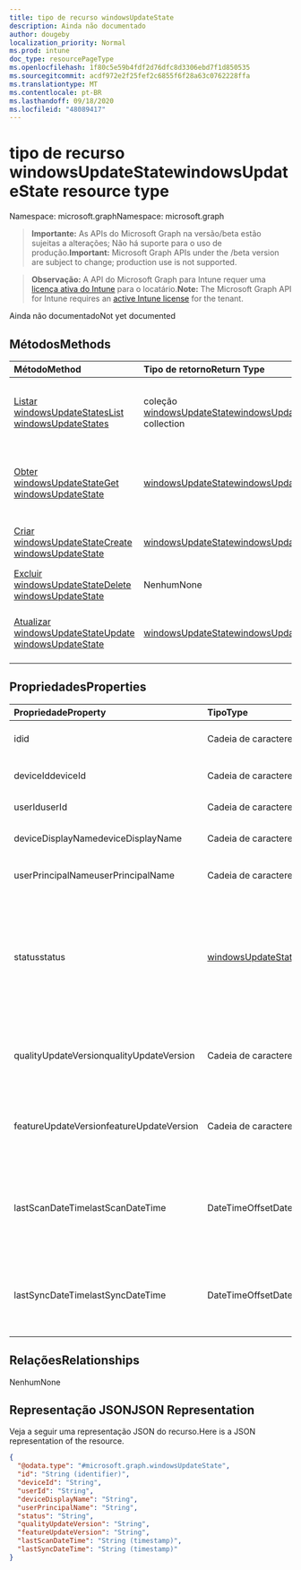 ```yaml
---
title: tipo de recurso windowsUpdateState
description: Ainda não documentado
author: dougeby
localization_priority: Normal
ms.prod: intune
doc_type: resourcePageType
ms.openlocfilehash: 1f80c5e59b4fdf2d76dfc8d3306ebd7f1d850535
ms.sourcegitcommit: acdf972e2f25fef2c6855f6f28a63c0762228ffa
ms.translationtype: MT
ms.contentlocale: pt-BR
ms.lasthandoff: 09/18/2020
ms.locfileid: "48089417"
---
```

# <a name="windowsupdatestate-resource-type"></a><span data-ttu-id="ffa8b-103">tipo de recurso windowsUpdateState</span><span class="sxs-lookup"><span data-stu-id="ffa8b-103">windowsUpdateState resource type</span></span>

<span data-ttu-id="ffa8b-104">Namespace: microsoft.graph</span><span class="sxs-lookup"><span data-stu-id="ffa8b-104">Namespace: microsoft.graph</span></span>

> <span data-ttu-id="ffa8b-105">**Importante:** As APIs do Microsoft Graph na versão/beta estão sujeitas a alterações; Não há suporte para o uso de produção.</span><span class="sxs-lookup"><span data-stu-id="ffa8b-105">**Important:** Microsoft Graph APIs under the /beta version are subject to change; production use is not supported.</span></span>

> <span data-ttu-id="ffa8b-106">**Observação:** A API do Microsoft Graph para Intune requer uma [licença ativa do Intune](https://go.microsoft.com/fwlink/?linkid=839381) para o locatário.</span><span class="sxs-lookup"><span data-stu-id="ffa8b-106">**Note:** The Microsoft Graph API for Intune requires an [active Intune license](https://go.microsoft.com/fwlink/?linkid=839381) for the tenant.</span></span>

<span data-ttu-id="ffa8b-107">Ainda não documentado</span><span class="sxs-lookup"><span data-stu-id="ffa8b-107">Not yet documented</span></span>

## <a name="methods"></a><span data-ttu-id="ffa8b-108">Métodos</span><span class="sxs-lookup"><span data-stu-id="ffa8b-108">Methods</span></span>
|<span data-ttu-id="ffa8b-109">Método</span><span class="sxs-lookup"><span data-stu-id="ffa8b-109">Method</span></span>|<span data-ttu-id="ffa8b-110">Tipo de retorno</span><span class="sxs-lookup"><span data-stu-id="ffa8b-110">Return Type</span></span>|<span data-ttu-id="ffa8b-111">Descrição</span><span class="sxs-lookup"><span data-stu-id="ffa8b-111">Description</span></span>|
|:---|:---|:---|
|[<span data-ttu-id="ffa8b-112">Listar windowsUpdateStates</span><span class="sxs-lookup"><span data-stu-id="ffa8b-112">List windowsUpdateStates</span></span>](../api/intune-shared-windowsupdatestate-list.md)|<span data-ttu-id="ffa8b-113">coleção [windowsUpdateState](../resources/intune-shared-windowsupdatestate.md)</span><span class="sxs-lookup"><span data-stu-id="ffa8b-113">[windowsUpdateState](../resources/intune-shared-windowsupdatestate.md) collection</span></span>|<span data-ttu-id="ffa8b-114">Listar Propriedades e relações dos objetos [windowsUpdateState](../resources/intune-shared-windowsupdatestate.md) .</span><span class="sxs-lookup"><span data-stu-id="ffa8b-114">List properties and relationships of the [windowsUpdateState](../resources/intune-shared-windowsupdatestate.md) objects.</span></span>|
|[<span data-ttu-id="ffa8b-115">Obter windowsUpdateState</span><span class="sxs-lookup"><span data-stu-id="ffa8b-115">Get windowsUpdateState</span></span>](../api/intune-shared-windowsupdatestate-get.md)|[<span data-ttu-id="ffa8b-116">windowsUpdateState</span><span class="sxs-lookup"><span data-stu-id="ffa8b-116">windowsUpdateState</span></span>](../resources/intune-shared-windowsupdatestate.md)|<span data-ttu-id="ffa8b-117">Leia as propriedades e as relações do objeto [windowsUpdateState](../resources/intune-shared-windowsupdatestate.md) .</span><span class="sxs-lookup"><span data-stu-id="ffa8b-117">Read properties and relationships of the [windowsUpdateState](../resources/intune-shared-windowsupdatestate.md) object.</span></span>|
|[<span data-ttu-id="ffa8b-118">Criar windowsUpdateState</span><span class="sxs-lookup"><span data-stu-id="ffa8b-118">Create windowsUpdateState</span></span>](../api/intune-shared-windowsupdatestate-create.md)|[<span data-ttu-id="ffa8b-119">windowsUpdateState</span><span class="sxs-lookup"><span data-stu-id="ffa8b-119">windowsUpdateState</span></span>](../resources/intune-shared-windowsupdatestate.md)|<span data-ttu-id="ffa8b-120">Criar um novo objeto [windowsUpdateState](../resources/intune-shared-windowsupdatestate.md) .</span><span class="sxs-lookup"><span data-stu-id="ffa8b-120">Create a new [windowsUpdateState](../resources/intune-shared-windowsupdatestate.md) object.</span></span>|
|[<span data-ttu-id="ffa8b-121">Excluir windowsUpdateState</span><span class="sxs-lookup"><span data-stu-id="ffa8b-121">Delete windowsUpdateState</span></span>](../api/intune-shared-windowsupdatestate-delete.md)|<span data-ttu-id="ffa8b-122">Nenhum</span><span class="sxs-lookup"><span data-stu-id="ffa8b-122">None</span></span>|<span data-ttu-id="ffa8b-123">Exclui [windowsUpdateState](../resources/intune-shared-windowsupdatestate.md).</span><span class="sxs-lookup"><span data-stu-id="ffa8b-123">Deletes a [windowsUpdateState](../resources/intune-shared-windowsupdatestate.md).</span></span>|
|[<span data-ttu-id="ffa8b-124">Atualizar windowsUpdateState</span><span class="sxs-lookup"><span data-stu-id="ffa8b-124">Update windowsUpdateState</span></span>](../api/intune-shared-windowsupdatestate-update.md)|[<span data-ttu-id="ffa8b-125">windowsUpdateState</span><span class="sxs-lookup"><span data-stu-id="ffa8b-125">windowsUpdateState</span></span>](../resources/intune-shared-windowsupdatestate.md)|<span data-ttu-id="ffa8b-126">Atualiza as propriedades de um objeto [windowsUpdateState](../resources/intune-shared-windowsupdatestate.md) .</span><span class="sxs-lookup"><span data-stu-id="ffa8b-126">Update the properties of a [windowsUpdateState](../resources/intune-shared-windowsupdatestate.md) object.</span></span>|

## <a name="properties"></a><span data-ttu-id="ffa8b-127">Propriedades</span><span class="sxs-lookup"><span data-stu-id="ffa8b-127">Properties</span></span>
|<span data-ttu-id="ffa8b-128">Propriedade</span><span class="sxs-lookup"><span data-stu-id="ffa8b-128">Property</span></span>|<span data-ttu-id="ffa8b-129">Tipo</span><span class="sxs-lookup"><span data-stu-id="ffa8b-129">Type</span></span>|<span data-ttu-id="ffa8b-130">Descrição</span><span class="sxs-lookup"><span data-stu-id="ffa8b-130">Description</span></span>|
|:---|:---|:---|
|<span data-ttu-id="ffa8b-131">id</span><span class="sxs-lookup"><span data-stu-id="ffa8b-131">id</span></span>|<span data-ttu-id="ffa8b-132">Cadeia de caracteres</span><span class="sxs-lookup"><span data-stu-id="ffa8b-132">String</span></span>|<span data-ttu-id="ffa8b-133">Esta é a ID da entidade.</span><span class="sxs-lookup"><span data-stu-id="ffa8b-133">This is Id of the entity.</span></span>|
|<span data-ttu-id="ffa8b-134">deviceId</span><span class="sxs-lookup"><span data-stu-id="ffa8b-134">deviceId</span></span>|<span data-ttu-id="ffa8b-135">Cadeia de caracteres</span><span class="sxs-lookup"><span data-stu-id="ffa8b-135">String</span></span>|<span data-ttu-id="ffa8b-136">A ID do dispositivo.</span><span class="sxs-lookup"><span data-stu-id="ffa8b-136">The id of the device.</span></span>|
|<span data-ttu-id="ffa8b-137">userId</span><span class="sxs-lookup"><span data-stu-id="ffa8b-137">userId</span></span>|<span data-ttu-id="ffa8b-138">Cadeia de caracteres</span><span class="sxs-lookup"><span data-stu-id="ffa8b-138">String</span></span>|<span data-ttu-id="ffa8b-139">A ID do usuário.</span><span class="sxs-lookup"><span data-stu-id="ffa8b-139">The id of the user.</span></span>|
|<span data-ttu-id="ffa8b-140">deviceDisplayName</span><span class="sxs-lookup"><span data-stu-id="ffa8b-140">deviceDisplayName</span></span>|<span data-ttu-id="ffa8b-141">Cadeia de caracteres</span><span class="sxs-lookup"><span data-stu-id="ffa8b-141">String</span></span>|<span data-ttu-id="ffa8b-142">Nome de exibição do dispositivo.</span><span class="sxs-lookup"><span data-stu-id="ffa8b-142">Device display name.</span></span>|
|<span data-ttu-id="ffa8b-143">userPrincipalName</span><span class="sxs-lookup"><span data-stu-id="ffa8b-143">userPrincipalName</span></span>|<span data-ttu-id="ffa8b-144">Cadeia de caracteres</span><span class="sxs-lookup"><span data-stu-id="ffa8b-144">String</span></span>|<span data-ttu-id="ffa8b-145">Nome principal do usuário.</span><span class="sxs-lookup"><span data-stu-id="ffa8b-145">User principal name.</span></span>|
|<span data-ttu-id="ffa8b-146">status</span><span class="sxs-lookup"><span data-stu-id="ffa8b-146">status</span></span>|[<span data-ttu-id="ffa8b-147">windowsUpdateStatus</span><span class="sxs-lookup"><span data-stu-id="ffa8b-147">windowsUpdateStatus</span></span>](../resources/intune-shared-windowsupdatestatus.md)|<span data-ttu-id="ffa8b-148">Status do Windows UDPATE.</span><span class="sxs-lookup"><span data-stu-id="ffa8b-148">Windows udpate status.</span></span> <span data-ttu-id="ffa8b-149">Os valores possíveis são: `upToDate`, `pendingInstallation`, `pendingReboot`, `failed`.</span><span class="sxs-lookup"><span data-stu-id="ffa8b-149">Possible values are: `upToDate`, `pendingInstallation`, `pendingReboot`, `failed`.</span></span>|
|<span data-ttu-id="ffa8b-150">qualityUpdateVersion</span><span class="sxs-lookup"><span data-stu-id="ffa8b-150">qualityUpdateVersion</span></span>|<span data-ttu-id="ffa8b-151">Cadeia de caracteres</span><span class="sxs-lookup"><span data-stu-id="ffa8b-151">String</span></span>|<span data-ttu-id="ffa8b-152">A versão de atualização de qualidade do dispositivo.</span><span class="sxs-lookup"><span data-stu-id="ffa8b-152">The Quality Update Version of the device.</span></span>|
|<span data-ttu-id="ffa8b-153">featureUpdateVersion</span><span class="sxs-lookup"><span data-stu-id="ffa8b-153">featureUpdateVersion</span></span>|<span data-ttu-id="ffa8b-154">Cadeia de caracteres</span><span class="sxs-lookup"><span data-stu-id="ffa8b-154">String</span></span>|<span data-ttu-id="ffa8b-155">A versão atual de atualização de recursos do dispositivo.</span><span class="sxs-lookup"><span data-stu-id="ffa8b-155">The current feature update version of the device.</span></span>|
|<span data-ttu-id="ffa8b-156">lastScanDateTime</span><span class="sxs-lookup"><span data-stu-id="ffa8b-156">lastScanDateTime</span></span>|<span data-ttu-id="ffa8b-157">DateTimeOffset</span><span class="sxs-lookup"><span data-stu-id="ffa8b-157">DateTimeOffset</span></span>|<span data-ttu-id="ffa8b-158">A data e hora em que o agente do Windows Update realizou uma verificação bem-sucedida.</span><span class="sxs-lookup"><span data-stu-id="ffa8b-158">The date time that the Windows Update Agent did a successful scan.</span></span>|
|<span data-ttu-id="ffa8b-159">lastSyncDateTime</span><span class="sxs-lookup"><span data-stu-id="ffa8b-159">lastSyncDateTime</span></span>|<span data-ttu-id="ffa8b-160">DateTimeOffset</span><span class="sxs-lookup"><span data-stu-id="ffa8b-160">DateTimeOffset</span></span>|<span data-ttu-id="ffa8b-161">Data e hora da última sincronização do dispositivo com o Microsoft Intune.</span><span class="sxs-lookup"><span data-stu-id="ffa8b-161">Last date time that the device sync with with Microsoft Intune.</span></span>|

## <a name="relationships"></a><span data-ttu-id="ffa8b-162">Relações</span><span class="sxs-lookup"><span data-stu-id="ffa8b-162">Relationships</span></span>
<span data-ttu-id="ffa8b-163">Nenhum</span><span class="sxs-lookup"><span data-stu-id="ffa8b-163">None</span></span>

## <a name="json-representation"></a><span data-ttu-id="ffa8b-164">Representação JSON</span><span class="sxs-lookup"><span data-stu-id="ffa8b-164">JSON Representation</span></span>
<span data-ttu-id="ffa8b-165">Veja a seguir uma representação JSON do recurso.</span><span class="sxs-lookup"><span data-stu-id="ffa8b-165">Here is a JSON representation of the resource.</span></span>
<!-- {
  "blockType": "resource",
  "keyProperty": "id",
  "@odata.type": "microsoft.graph.windowsUpdateState"
}
-->
``` json
{
  "@odata.type": "#microsoft.graph.windowsUpdateState",
  "id": "String (identifier)",
  "deviceId": "String",
  "userId": "String",
  "deviceDisplayName": "String",
  "userPrincipalName": "String",
  "status": "String",
  "qualityUpdateVersion": "String",
  "featureUpdateVersion": "String",
  "lastScanDateTime": "String (timestamp)",
  "lastSyncDateTime": "String (timestamp)"
}
```







